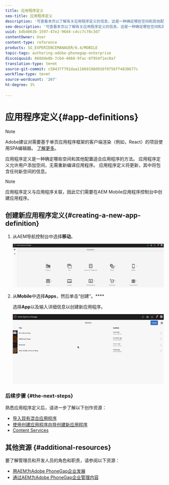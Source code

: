 ```yaml
---
title: 应用程序定义
seo-title: 应用程序定义
description: '可查看本页以了解有关应用程序定义的信息，这是一种确定哪些空间和其他配置适合应用程序的方法。 应用程序定义允许用户添加空间，无需重新编译应用程序。 '
seo-description: '可查看本页以了解有关应用程序定义的信息，这是一种确定哪些空间和其他配置适合应用程序的方法。 应用程序定义允许用户添加空间，无需重新编译应用程序。 '
uuid: bdb4063b-1597-47e2-96d4-c4cc7c78c3d7
contentOwner: User
content-type: reference
products: SG_EXPERIENCEMANAGER/6.4/MOBILE
topic-tags: authoring-adobe-phonegap-enterprise
discoiquuid: 860dde0b-7cb4-4668-9fac-6f954f1ec0a7
translation-type: tm+mt
source-git-commit: c58437f791daa11669198d916f0756ff4830677c
workflow-type: tm+mt
source-wordcount: '267'
ht-degree: 3%

---
```



# 应用程序定义{#app-definitions}

>[!NOTE]
>
>Adobe建议对需要基于单页应用程序框架的客户端渲染（例如，React）的项目使用SPA编辑器。 [了解更多](/help/sites-developing/spa-overview.md)。

应用程序定义是一种确定哪些空间和其他配置适合应用程序的方法。 应用程序定义允许用户添加空间，无需重新编译应用程序。 应用程序定义将更新，其中将包含任何新空间的信息。

>[!NOTE]
>
>应用程序定义与应用程序关联，因此它们需要在AEM Mobile应用程序控制台中创建应用程序。

## 创建新应用程序定义{#creating-a-new-app-definition}

1. 从AEM导航控制台中选择&#x200B;**移动**。

   ![chlimage_1-170](assets/chlimage_1-170.png)

1. 从&#x200B;**Mobile**&#x200B;中选择&#x200B;**Apps**，然后单击“创建”。****

   选择&#x200B;**App**&#x200B;以及输入详细信息以创建新应用程序。

   ![chlimage_1-11](assets/chlimage_1-11.gif)

### 后续步骤 {#the-next-steps}

熟悉应用程序定义后，请进一步了解以下创作资源：

* [导入现有混合应用程序](/help/mobile/phonegap-adding-content-to-imported-app.md)
* [使用创建应用程序向导创建新应用程序](/help/mobile/phonegap-create-new-app.md)
* [Content Services](/help/mobile/develop-content-as-a-service.md)

## 其他资源 {#additional-resources}

要了解管理员和开发人员的角色和职责，请参阅以下资源：

* [用AEM为Adobe PhoneGap企业发展](/help/mobile/developing-in-phonegap.md)
* [通过AEM为Adobe PhoneGap企业管理内容](/help/mobile/administer-phonegap.md)

